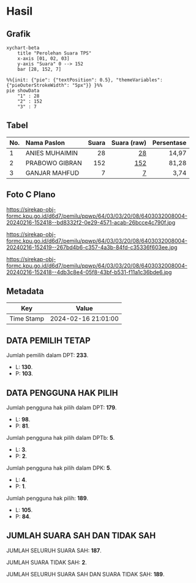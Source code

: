 # Hasil

## Grafik

```mermaid
xychart-beta
    title "Perolehan Suara TPS"
    x-axis [01, 02, 03]
    y-axis "Suara" 0 --> 152
    bar [28, 152, 7]
```

```mermaid
%%{init: {"pie": {"textPosition": 0.5}, "themeVariables": {"pieOuterStrokeWidth": "5px"}} }%%
pie showData
    "1" : 28
    "2" : 152
    "3" : 7
```

## Tabel

| No. | Nama Paslon    | Suara | Suara (raw) | Persentase |
|:--- |:-------------- | -----:| -----------:| ----------:|
| 1   | ANIES MUHAIMIN | 28    | [28][p-1]   | 14,97      |
| 2   | PRABOWO GIBRAN | 152   | [152][p-2]  | 81,28      |
| 3   | GANJAR MAHFUD  | 7     | [7][p-3]    | 3,74       |


[p-1]: https://github.com/gigit-pemilu/pemilu-2024-64-kalimantan-timur/blob/main/pilpres/hitung-suara/sub/64-kalimantan-timur/sub/03-berau/sub/03-sambaliung/sub/2008-pilanjau/sub/004-tps/sub/paslon-1.txt
[p-2]: https://github.com/gigit-pemilu/pemilu-2024-64-kalimantan-timur/blob/main/pilpres/hitung-suara/sub/64-kalimantan-timur/sub/03-berau/sub/03-sambaliung/sub/2008-pilanjau/sub/004-tps/sub/paslon-2.txt
[p-3]: https://github.com/gigit-pemilu/pemilu-2024-64-kalimantan-timur/blob/main/pilpres/hitung-suara/sub/64-kalimantan-timur/sub/03-berau/sub/03-sambaliung/sub/2008-pilanjau/sub/004-tps/sub/paslon-3.txt

## Foto C Plano

https://sirekap-obj-formc.kpu.go.id/d6d7/pemilu/ppwp/64/03/03/20/08/6403032008004-20240216-152418--bd8332f2-0e29-4571-acab-26bcce4c790f.jpg

https://sirekap-obj-formc.kpu.go.id/d6d7/pemilu/ppwp/64/03/03/20/08/6403032008004-20240216-152419--267bd4b6-c357-4a3b-84fd-c35336f603ee.jpg

https://sirekap-obj-formc.kpu.go.id/d6d7/pemilu/ppwp/64/03/03/20/08/6403032008004-20240216-152418--4db3c8e4-05f8-43bf-b531-f11a1c36bde6.jpg


## Metadata

| Key        | Value               |
| ---------- | ------------------- |
| Time Stamp | 2024-02-16 21:01:00 |


## DATA PEMILIH TETAP

Jumlah pemilih dalam DPT: **233**.
 * L: **130**.
 * P: **103**.

## DATA PENGGUNA HAK PILIH

Jumlah pengguna hak pilih dalam DPT: **179**.
 * L: **98**.
 * P: **81**.

Jumlah pengguna hak pilih dalam DPTb: **5**.
 * L: **3**.
 * P: **2**.

Jumlah pengguna hak pilih dalam DPK: **5**.
 * L: **4**.
 * P: **1**.

Jumlah pengguna hak pilih: **189**.
 * L: **105**.
 * P: **84**.

## JUMLAH SUARA SAH DAN TIDAK SAH

JUMLAH SELURUH SUARA SAH: **187**.

JUMLAH SUARA TIDAK SAH: **2**.

JUMLAH SELURUH SUARA SAH DAN SUARA TIDAK SAH: **189**.


